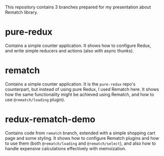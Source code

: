 This repository contains 3 branches prepared for my presentation about Rematch library.

# pure-redux
Contains a simple counter application. It shows how to configure Redux, and write simple reducers and actions (also with async thunks).

# rematch
Contains a simple counter application. It is the `pure-redux` repo's counterpart, but instead of using pure Redux, I used Rematch here. It shows how the same functionality might be achieved using Rematch, and how to use `@rematch/loading` plugin).

# redux-rematch-demo
Contains code from `rematch` branch, extended with a simple shopping cart page and some styling. It shows how to configure Rematch plugins and how to use them (both `@rematch/loading` and `@rematch/select`), and also how to handle expensive calculations effectively with memoization.
